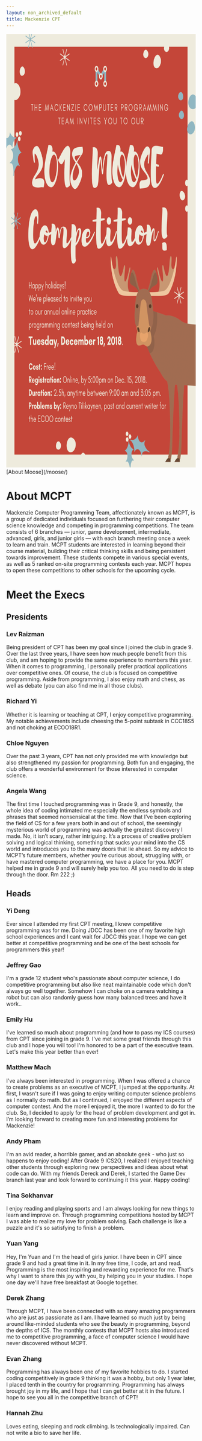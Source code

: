 ```yaml
---
layout: non_archived_default
title: Mackenzie CPT
---
```

<img src="/assets/cpt/ads/MOOSE_Poster_New_2.png" alt="MOOSE Poster" width="850" height="1150"/>
[About Moose](/moose/)

# About MCPT
Mackenzie Computer Programming Team, affectionately known as MCPT, is a group of dedicated individuals focused on furthering their computer science knowledge and competing in programming competitions.  The team consists of 6 branches — junior, game development, intermediate, advanced, girls, and junior girls — with each branch meeting once a week to learn and train.  MCPT students are interested in learning beyond their course material, building their critical thinking skills and being persistent towards improvement.  These students compete in various special events, as well as 5 ranked on-site programming contests each year.  MCPT hopes to open these competitions to other schools for the upcoming cycle.

# Meet the Execs

## Presidents

### Lev Raizman
Being president of CPT has been my goal since I joined the club in grade 9. Over the last three years, I have seen how much people benefit from this club, and am hoping to provide the same experience to members this year. When it comes to programming, I personally prefer practical applications over competitive ones. Of course, the club is focused on competitive programming. Aside from programming, I also enjoy math and chess, as well as debate (you can also find me in all those clubs).

### Richard Yi
Whether it is learning or teaching at CPT, I enjoy competitive programming. My notable achievements include cheesing the 5-point subtask in CCC18S5 and not choking at ECOO18R1.

### Chloe Nguyen
Over the past 3 years, CPT has not only provided me with knowledge but also strengthened my passion for programming. Both fun and engaging, the club offers a wonderful environment for those interested in computer science.

### Angela Wang
The first time I touched programming was in Grade 9, and honestly, the whole idea of coding intimated me especially the endless symbols and phrases that seemed nonsensical at the time. Now that I’ve been exploring the field of CS for a few years both in and out of school, the seemingly mysterious world of programming was actually the greatest discovery I made. No, it isn’t scary, rather intriguing. It’s a process of creative problem solving and logical thinking, something that sucks your mind into the CS world and introduces you to the many doors that lie ahead. So my advice to MCPT’s future members, whether you’re curious about, struggling with, or have mastered computer programming, we have a place for you. MCPT helped me in grade 9 and will surely help you too. All you need to do is step through the door. Rm 222 ;)

## Heads

### Yi Deng
Ever since I attended my first CPT meeting, I knew competitive programming was for me. Doing JDCC has been one of my favorite high school experiences  and I cant wait for JDCC this year. I hope we can get better at competitive programming and be one of the best schools for programmers this year! 

### Jeffrey Gao
I'm a grade 12 student who's passionate about computer science, I do competitive programming but also like neat maintainable code which don't always go well together. Somehow I can choke on a camera watching a robot but can also randomly guess how many balanced trees and have it work..

### Emily Hu
I've learned so much about programming (and how to pass my ICS courses) from CPT since joining in grade 9. I've met some great friends through this club and I hope you will too! I'm honored to be a part of the executive team. Let's make this year better than ever!

### Matthew Mach
I've always been interested in programming. When I was offered a chance to create problems as an executive of MCPT, I jumped at the opportunity. At first, I wasn't sure if I was going to enjoy writing computer science problems as I normally do math. But as I continued, I enjoyed the different aspects of computer contest. And the more I enjoyed it, the more I wanted to do for the club. So, I decided to apply for the head of problem development and got in. I’m looking forward to creating more fun and interesting problems for Mackenzie!

### Andy Pham
I'm an avid reader, a horrible gamer,  and an absolute geek - who just so happens to enjoy coding! After Grade 9 ICS2O, I realized I enjoyed teaching other students through exploring new perspectives and ideas about what code can do. With my friends Dereck and Derek, I started the Game Dev branch last year and look forward to continuing it this year. Happy coding!

### Tina Sokhanvar
I enjoy reading and playing sports and I am always looking for new things to learn and improve on. Through programming competitions hosted by MCPT I was able to realize my love for problem solving. Each challenge is like a puzzle and it's so satisfying to finish a problem. 

### Yuan Yang
Hey, I'm Yuan and I'm the head of girls junior. I have been in CPT since grade 9 and had a great time in it. In my free time, I code, art and read. Programming is the most inspiring and rewarding experience for me. That's why I want to share this joy with you, by helping you in your studies. I hope one day we'll have free breakfast at Google together.

### Derek Zhang
Through MCPT, I have been connected with so many amazing programmers who are just as passionate as I am. I have learned so much just by being around like-minded students who see the beauty in programming, beyond the depths of ICS. The monthly contests that MCPT hosts also introduced me to competitive programming, a face of computer science I would have never discovered without MCPT.

### Evan Zhang
Programming has always been one of my favorite hobbies to do. I started coding competitively in grade 9 thinking it was a hobby, but only 1 year later, I placed tenth in the country for programming. Programming has always brought joy in my life, and I hope that I can get better at it in the future.  I hope to see you all in the competitive branch of CPT!

### Hannah Zhu
Loves eating, sleeping and rock climbing. Is technologically impaired. Can not write a bio to save her life.